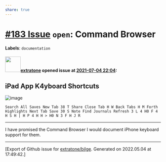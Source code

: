 ```yaml
---
share: true
---
```

# [\#183 Issue](https://github.com/extratone/bilge/issues/183) `open`: Command Browser
**Labels**: `documentation`


#### <img src="https://avatars.githubusercontent.com/u/43663476?u=5047287ff0b8c3ce7f7e5858d204c9b3e57d8e44&v=4" width="50">[extratone](https://github.com/extratone) opened issue at [2021-07-04 22:04](https://github.com/extratone/bilge/issues/183):

## iPad App K4yboard Shortcuts
![image](https://user-images.githubusercontent.com/43663476/124400659-c7a67e00-dce9-11eb-8778-00744580ea18.jpeg)
```
Search All Saves New Tab 38 T Share Close Tab H W Back Tabs H M Forth Highlights Next Tab Save 30 S Note Find Journals Refresh 3 L 4 H0 F 4 H S H | H P 4 H H > H0 N 3 F H J R
```
***

I have promised the Command Browser I would document iPhone keyboard support for them.




-------------------------------------------------------------------------------



[Export of Github issue for [extratone/bilge](https://github.com/extratone/bilge). Generated on 2022.05.04 at 17:49:42.]
